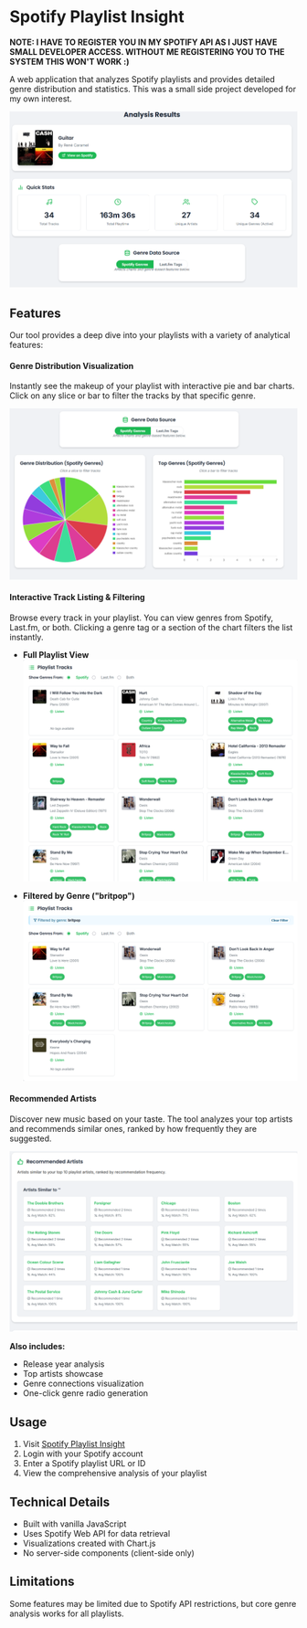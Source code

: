 # Spotify Playlist Insight

**NOTE: I HAVE TO REGISTER YOU IN MY SPOTIFY API AS I JUST HAVE SMALL DEVELOPER ACCESS. WITHOUT ME REGISTERING YOU TO THE SYSTEM THIS WON'T WORK :)**

A web application that analyzes Spotify playlists and provides detailed genre distribution and statistics. This was a small side project developed for my own interest.

![Analysis Results Overview](SpotifyInsight_%20(2).png)

## Features

Our tool provides a deep dive into your playlists with a variety of analytical features:

#### **Genre Distribution Visualization**
Instantly see the makeup of your playlist with interactive pie and bar charts. Click on any slice or bar to filter the tracks by that specific genre.

![Genre Distribution Charts](SpotifyInsight_%20(4).png)

#### **Interactive Track Listing & Filtering**
Browse every track in your playlist. You can view genres from Spotify, Last.fm, or both. Clicking a genre tag or a section of the chart filters the list instantly.

*   **Full Playlist View**
    ![Full Playlist View](SpotifyInsight_%20(1).png)

*   **Filtered by Genre ("britpop")**
    ![Filtered Playlist View](SpotifyInsight_%20(6).png)

#### **Recommended Artists**
Discover new music based on your taste. The tool analyzes your top artists and recommends similar ones, ranked by how frequently they are suggested.

![Recommended Artists](SpotifyInsight_%20(5).png)

**Also includes:**
- Release year analysis
- Top artists showcase
- Genre connections visualization
- One-click genre radio generation

## Usage

1.  Visit [Spotify Playlist Insight](https://kleinschock.github.io/SpotifyPlaylistInsight/)
2.  Login with your Spotify account
3.  Enter a Spotify playlist URL or ID
4.  View the comprehensive analysis of your playlist

## Technical Details

-   Built with vanilla JavaScript
-   Uses Spotify Web API for data retrieval
-   Visualizations created with Chart.js
-   No server-side components (client-side only)

## Limitations

Some features may be limited due to Spotify API restrictions, but core genre analysis works for all playlists.
